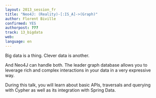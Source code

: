 ```yaml
---
layout: 2013_session_fr
title: "Neo4J: (Reality)-[:IS_A]->(Graph)"
author: Florent Biville
confirmed: YES
authorpost: ???
track: 13_bigdata
web: 
language: en
---
```


Big data is a thing.
Clever data is another.

And Neo4J can handle both. The leader graph database allows you to leverage rich and complex interactions in your data in a very expressive way.

During this talk, you will learn about basic APIs, traversals and querying with Cypher as well as its integration with Spring Data.